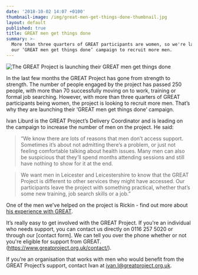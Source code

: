 ```yaml
---
date: '2018-10-02 14:07 +0100'
thumbnail-image: /img/great-men-get-things-done-thumbnail.jpg
layout: default
published: true
title: GREAT men get things done
summary: >-
  More than three quarters of GREAT participants are women, so we're launching
  our ‘GREAT men get things done’ campaign to recruit more men.
---
```

![The GREAT Project is launching their GREAT men get things done]({{site.baseurl}}/img/great-men-get-things-done-article-image.jpg)

In the last few months the GREAT Project has gone from strength to strength. The number of people engaged by the project has passed 250 people, with more than 70 successfully moving on to work, training or formal job searching. However, with more than three quarters of GREAT participants being women, the project is looking to recruit more men. That’s why they are launching their ‘GREAT men get things done’ campaign.

Ivan Liburd is the GREAT Project’s Delivery Coordinator and is leading on the campaign to increase the number of men on the project. He said:

> “We know there are lots of reasons that men don’t access support. Sometimes it’s about not admitting there’s a problem, or just not feeling comfortable talking about health issues. Many men can also be suspicious that they’ll spend months attending sessions and still have nothing to show for it at the end.

> We want men in Leicester and Leicestershire to know that the GREAT Project is different to other services they might have accessed. Our participants leave the project with something practical, whether that’s some new training, job search skills or a job.”

One of the men we've helped on the project is Rickin - find out more about [his experience with GREAT](https://www.greatproject.org.uk/2018/10/02/overcoming-health-barriers-to-get-back-into-work/).

It’s really easy to get involved with the GREAT Project. If you're an individual who needs support, you can contact us directly on 0116 257 5020 or through our [contact form]. We can tell you over the phone whether or not you're eligible for support from GREAT. (https://www.greatproject.org.uk/contact/).

If you’re an organisation that works with men who would benefit from the GREAT Project’s support, contact Ivan at ivan.l@greatproject.org.uk.

